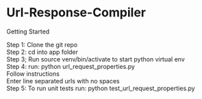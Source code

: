 # Url-Response-Compiler

Getting Started

Step 1: Clone the git repo<br /> 
Step 2: cd into app folder<br />
Step 3; Run source venv/bin/activate to start python virtual env<br />
Step 4: run: python url_request_properties.py<br />
        Follow instructions<br />
	Enter line separated urls with no spaces<br />
Step 5: To run unit tests run: python test_url_request_properties.py

